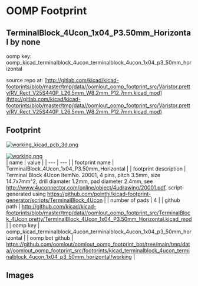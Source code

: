 # OOMP Footprint  
## TerminalBlock_4Ucon_1x04_P3.50mm_Horizontal  by none  
  
oomp key: oomp_kicad_terminalblock_4ucon_terminalblock_4ucon_1x04_p3_50mm_horizontal  
  
source repo at: [http://gitlab.com/kicad/kicad-footprints/blob/master/tmp/data//oomlout_oomp_footprint_src/Varistor.pretty/RV_Rect_V25S440P_L26.5mm_W8.2mm_P12.7mm.kicad_mod](http://gitlab.com/kicad/kicad-footprints/blob/master/tmp/data//oomlout_oomp_footprint_src/Varistor.pretty/RV_Rect_V25S440P_L26.5mm_W8.2mm_P12.7mm.kicad_mod)  
## Footprint  
  
[![working_kicad_pcb_3d.png](working_kicad_pcb_3d_600.png)](working_kicad_pcb_3d.png)  
  
[![working.png](working_600.png)](working.png)  
| name | value | 
| --- | --- | 
| footprint name | TerminalBlock_4Ucon_1x04_P3.50mm_Horizontal | 
| footprint description | Terminal Block 4Ucon ItemNo. 20001, 4 pins, pitch 3.5mm, size 14.7x7mm^2, drill diamater 1.2mm, pad diameter 2.4mm, see http://www.4uconnector.com/online/object/4udrawing/20001.pdf, script-generated using https://github.com/pointhi/kicad-footprint-generator/scripts/TerminalBlock_4Ucon | 
| number of pads | 4 | 
| github path | http://github.com/kicad/kicad-footprints/blob/master/tmp/data//oomlout_oomp_footprint_src/TerminalBlock_4Ucon.pretty/TerminalBlock_4Ucon_1x04_P3.50mm_Horizontal.kicad_mod | 
| oomp key | oomp_kicad_terminalblock_4ucon_terminalblock_4ucon_1x04_p3_50mm_horizontal | 
| oomp bot github | https://github.com/oomlout/oomlout_oomp_footprint_bot/tree/main/tmp/data//oomlout_oomp_footprint_src/footprints/kicad_terminalblock_4ucon_terminalblock_4ucon_1x04_p3_50mm_horizontal/working | 
## Images  
